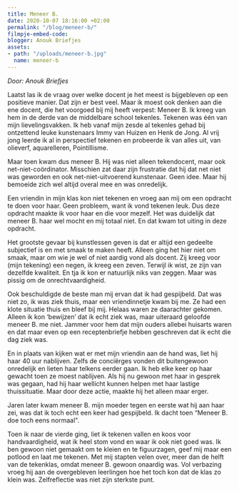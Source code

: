 ```yaml
---
title: Meneer B.
date: 2020-10-07 18:16:00 +02:00
permalink: "/blog/meneer-b/"
filmpje-embed-code: 
blogger: Anouk Briefjes
assets:
- path: "/uploads/meneer-b.jpg"
  name: meneer-b
---
```


*Door: Anouk Briefjes*

Laatst las ik de vraag over welke docent je het meest is bijgebleven op een positieve manier. Dat zijn er best veel. Maar ik moest ook denken aan die ene docent, die het voorgoed bij mij heeft verpest: Meneer B. Ik kreeg van hem in de derde van de middelbare school tekenles. Tekenen was één van mijn lievelingsvakken. Ik heb vanaf mijn zesde al tekenles gehad bij ontzettend leuke kunstenaars Immy van Huizen en Henk de Jong. Al vrij jong leerde ik al in perspectief tekenen en probeerde ik van alles uit, van olieverf, aquarelleren, Pointillisme. 

Maar toen kwam dus meneer B. Hij was niet alleen tekendocent, maar ook net-niet-coördinator. Misschien zat daar zijn frustratie dat hij dat net niet was geworden en ook net-niet-uitvoerend kunstenaar. Geen idee. Maar hij bemoeide zich wel altijd overal mee en was onredelijk.

Een vriendin in mijn klas kon niet tekenen en vroeg aan mij om een opdracht te doen voor haar. Geen probleem, want ik vond tekenen leuk. Dus deze opdracht maakte ik voor haar en die voor mezelf. Het was duidelijk dat meneer B. haar wel mocht en mij totaal niet. En dat kwam tot uiting in deze opdracht. 

Het grootste gevaar bij kunstlessen geven is dat er altijd een gedeelte subjectief is en met smaak te maken heeft. Alleen ging het hier niet om smaak, maar om wie je wel of niet aardig vond als docent. Zij kreeg voor (mijn tekening) een negen, ik kreeg een zeven. Terwijl ik wist, ze zijn van dezelfde kwaliteit. En tja ik kon er natuurlijk niks van zeggen. Maar was pissig om de onrechtvaardigheid.

Ook beschuldigde de beste man mij ervan dat ik had gespijbeld. Dat was niet zo, ik was ziek thuis, maar een vriendinnetje kwam bij me. Ze had een klote situatie thuis en bleef bij mij. Helaas waren ze daarachter gekomen. Alleen ik kon ‘bewijzen’ dat ik echt ziek was, maar uiteraard geloofde meneer B. me niet. Jammer voor hem dat mijn ouders allebei huisarts waren en dat maar even op een receptenbriefje hebben geschreven dat ik echt die dag ziek was. 

En in plaats van kijken wat er met mijn vriendin aan de hand was, liet hij haar 40 uur nablijven. Zelfs de conciërges vonden dit buitengewoon onredelijk en lieten haar telkens eerder gaan. Ik heb elke keer op haar gewacht toen ze moest nablijven. Als hij nu gewoon met haar in gesprek was gegaan, had hij haar wellicht kunnen helpen met haar lastige thuissituatie. Maar door deze actie, maakte hij het alleen maar erger.

Jaren later kwam meneer B. mijn moeder tegen en eerste wat hij aan haar zei, was dat ik toch echt een keer had gespijbeld. Ik dacht toen “Meneer B. doe toch eens normaal". 

Toen ik naar de vierde ging, liet ik tekenen vallen en koos voor handvaardigheid, wat ik heel stom vond en waar ik ook niet goed was. Ik ben gewoon niet gemaakt om te kleien en te figuurzagen, geef mij maar een potlood en laat me tekenen. Met mij stapten velen over, meer dan de helft van de tekenklas, omdat meneer B. gewoon onaardig was. Vol verbazing vroeg hij aan de overgebleven leerlingen hoe het toch kon dat de klas zo klein was. Zelfreflectie was niet zijn sterkste punt.

